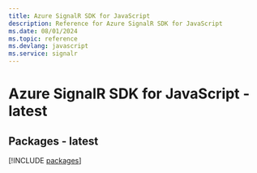 ```yaml
---
title: Azure SignalR SDK for JavaScript
description: Reference for Azure SignalR SDK for JavaScript
ms.date: 08/01/2024
ms.topic: reference
ms.devlang: javascript
ms.service: signalr
---
```

# Azure SignalR SDK for JavaScript - latest
## Packages - latest
[!INCLUDE [packages](signalr-index.md)]
